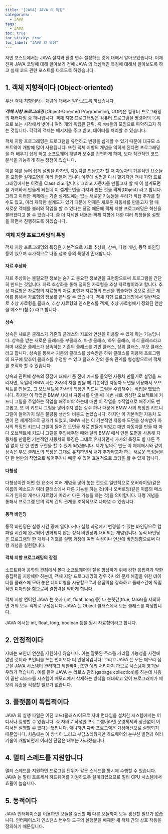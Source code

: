 ```yaml
---
title: "[JAVA] JAVA 의 특징"
categories:
  - JAVA
tags:
  - JAVA
toc: true
toc_sticky: true
toc_label: "JAVA 의 특징"
---
```


저번 포스트에서는 JAVA 설치와 환경 변수 설정하는 것에 대해서 알아보았습니다. 이제 진짜 JAVA 코딩에 대해 알아보기 전에 JAVA 의 핵심적인 특징에 대해서 알아보도록 하고 실제 코드 관련 포스트를 다루도록 하겠습니다.

## 1. 객체 지향적이다 (Object-oriented)
우선 객체 지향이라는 개념에 대해서 알아보도록 하겠습니다.   

***객체 지향 프로그래밍*** (Object-Oriented Programming, OOP)은 컴퓨터 프로그래밍의 패러다임 중 하나입니다. 객체 지향 프로그래밍은 컴퓨터 프로그램을 명령어의 목록으로 보는 시각에서 벗어나 여러 개의 독립된 단위, 즉 `객체`들의 모임으로 파악하고자 하는 것입니다. 각각의 객체는 메시지를 주고 받고, 데이터를 처리할 수 있습니다.

객체 지향 프로그래밍은 프로그램을 유연하고 변경을 쉽게할 수 있기 때문에 대규모 소프트웨어 개발에 많이 사용됩니다. 또한 객체 지향의 개념을 익히게 된다면 프로그래밍을 더 배우기 쉽게 하고 소프트웨어 개발과 보수를 간편하게 하며, 보다 직관적인 코드 분석을 가능하게 하는 장점이 있습니다.   

이를 예를 들어 쉽게 설명을 하자면, 자동차를 만들고자 할 때 자동차의 기본적인 요소들을 포함한 설계도면을 미리 만들어 둡니다 이후에 설명을 다시 할거지만 객체 지향 프로그래밍에서는 이것을 Class 라고 합니다. 그리고 자동차를 만들고자 할 때 이 설계도면을 가져와서 만들게 되는데 이 설계도면을 가져와 만든 것을 객체(Object) 라고 합니다. 그리고 이러한 객체에는 기존 설계도에는 없는 새로운 기능들을 우리가 직접 추가를 할 수도 있고, 미리 제작한 설계도가 있기 때문에 언제든 새로운 자동차를 만들고자 할 때 새로운 객체를 불러와 작업을 할 수 있다는 장점 때문에 객체 지향 프로그래밍은 혁신을 불러왔다고 볼 수 있습니다. 좀 더 자세한 내용은 객체 지향에 대한 여러 특징들을 설명을 하면서 진행하도록 하겠습니다.

### 객체 지향 프로그래밍의 특징
객체 지향 프로그래밍의 특징은 기본적으로 자료 추상화, 상속, 다형 개념, 동적 바인딩 등이 있으며 추가적으로 다중 상속 등의 특징이 존재합니다.

#### 자료 추상화
자료 추상화는 불필요한 정보는 숨기고 중요한 정보만을 표현함으로써 프로그램을 간단히 만드는 것입니다. 자료 추상화를 통해 정의된 자료형을 추상 자료형이라고 합니다. 추상 자료형은 자료형의 자료형의 자료 표현과 자료형의 연산을 캡슐화한 것으로 접근 제어를 통해서 자료형의 정보를 은닉할 수 있습니다. 객체 지향 프로그래밍에서 일반적으로 추상 자료형을 클래스, 추상 자료형의 인스턴스를 객체, 추상 자료형에서 정의된 연산을 메소드(함수) 라고 합니다.

#### 상속
상속은 새로운 클래스가 기존의 클래스의 자료와 연산을 이용할 수 있게 하는 기능입니다. 상속을 받는 새로운 클래스를 부클래스, 파생 클래스, 하위 클래스, 자식 클래스라고 하며 새로운 클래스가 상속하는 기존의 클래스를 기반 클래스, 상위 클래스, 부모 클래스라고 합니다. 상속을 통해서 기존의 클래스를 상속받은 하위 클래스를 이용해 프로그램의 요구에 맞추어 클래스를 수정할 수 있고 클래스 간의 종속 관계를 형성함으로써 객체를 조직화 할 수 있습니다.

상속과 관련해 상속의 장점에 대해서 좀 전에 예시를 들었던 자동차 만들기로 설명을 드리자면, 독일의 BMW 사는 자사의 차를 만들 때 기본적인 자동차 도면을 이용해서 오브젝트를 만들고, 그 오브젝트에 자사의 특징인 키드니 그릴을 주입해주는 작업을 했었습니다. 하지만 이 작업은 BMW 사에서 자동차를 만들 때 매번 새로 생성한 오브젝트에 키드니 그릴을 주입하는 작업을 해주어야 하는데 매번 이 작업을 수작업으로 해주기도 번고롭고, 또 이 키드니 그릴을 넣어주지 않는 실수 하나 때문에 BMW 사의 특징인 키드니 그릴이 들어가지 않은 불량품 생산의 비중도 높았습니다. 하지만 이 기본적인 자동차 도면이 전 세계적으로 공개가 되었고, BMW 사는 이 기본적인 자동차 도면을 상속받아 자사의 특징인 키드니 그릴이 들어간 도면을 새로 만들게 되었고 매번 자동차를 만들 때 마다 오브젝트에 키드니 그릴을 주입해주던 때와 달리 BMW 에서 만든 도면을 사용해 자동차를 만들면 기본적인 자동차의 특징은 그대로 유지하면서 자사의 특징도 별 다른 주입 없이 단 한 번만 구현을 할 수 있게 되었습니다. 제가 임의로 만든 이 예제에서와 같이 상속은 부모 클래스의 특징은 그대로 유지하면서 내가 추가하고자 하는 새로운 특징들을 단 한 번만의 작업으로 넣어주거나 빼줄 수 있어 효율적으로 코딩을 할 수 있게 합니다.

#### 다형성
다형성이란 어떤 한 요소에 여러 개념을 넣어 놓는 것으로 일반적으로 오버라이딩(같은 이름의 메소드가 여러 클래스에서 다른 기능을 하는 것)이나 오버로딩(같은 이름의 메소드가 인자의 개수나 자료형에 따라서 다른 기능을 하는 것)을 의미합니다. 다형 개념을 통해서 프로그램 안의 객체 간의 관계를 조직적으로 나타낼 수 있습니다.

#### 동적 바인딩
동적 바인딩은 실행 시간 중에 일어나거나 실행 과정에서 변경될 수 있는 바인딩으로 컴파일 시간에 완료되어 변화되지 않는 정적 바인딩과 대비되는 개념입니다. 동적 바인딩은 프로그램의 한 개체나 기호를 실행 과정에 여러 속성이나 연산에 바인딩함으로써 다형 개념을 실현합니다.

#### 객체 지향 프로그래밍의 장점
소프트웨어 공학의 관점에서 볼때 소프트웨어의 질을 향상하기 위해 강한 응집력과 약한 응집력을 지향해야 하는데, 객체 지향 프로그래밍의 경우 하나의 문제 해결을 위한 데이터를 클래스에 모아 놓은 데이터형을 사용함으로써 응집력을 강화하고 클래스간에 독립적인 디자인을 함으로써 결합력을 약하게 합니다.


객체 지향 언어인 JAVA 는 숫자 (int, float, long 등) 나 논릿값(true, false)을 제외하면 거의 모두 객체로 구성됩니다. JAVA 는 Object 클래스에서 모든 클래스를 파생합니다.

JAVA 에서는 int, float, long, boolean 등을 원시 자료형이라고 합니다.

## 2. 안정적이다
자바는 포인터 연산을 지원하지 않습니다. 이는 잘못된 주소를 가리킬 가능성을 사전에 없앤 것이라 포인터를 쓰는 언어보다 더 안정적입니다. 그리고 JAVA 는 모든 메모리 접근을 JAVA 시스템이 관리하고 제한하며, 또한 예외 처리까지 하므로 시스템이 붕괴될 우려가 적습니다. 예를 들어 JAVA 는 리로스 관리(gabage collection)를 하는데 사용이 끝난 리소스를 시스템이 메모리에서 삭제하는 방식을 채태학고 있어 프로그래머가 메모리 유출을 걱정할 필요가 없습니다.

## 3. 플랫폼이 독립적이다
JAVA 의 실행 파일은 이진 코드(클래스)이므로 자바 런타임을 설치한 시스템에서는 어디서나 실행할 수 있습니다. 즉 자바로 작성한 프로그램이라면 운영체제와 상관없이 어디서든 실행할 수 있다는 뜻입니다. 왜냐하면 자바 프로그램은 가상머신으로 실행되기 때문입니다. 처음에는 이 방식이 느리고 부담스러웠지만 하드웨어의 눈부신 발전과 여러 기술이 개발되면서 이러한 단점은 대부분 사라졌습니다.

## 4. 멀티 스레드를 지원합니다
멀티 스레드를 지원하면 프로그램 단위가 같은 스레드를 통시에 수행할 수 있습니다. JAVA 는 멀티 프로세서 하드웨어를 지원하도록 설계되었으므로 멀티 CPU 시스템에서 효율이 높습니다.

## 5. 동적이다
JAVA 인터페이스를 이용하면 모듈을 갱신할 때 다른 모듈까지 모두 갱신할 필요가 없습니다. 인터페이스가 인스턴스 변수와 도구의 실행문을 배제한 채 객체 간의 상호 작용을 정의하기 때문입니다.
